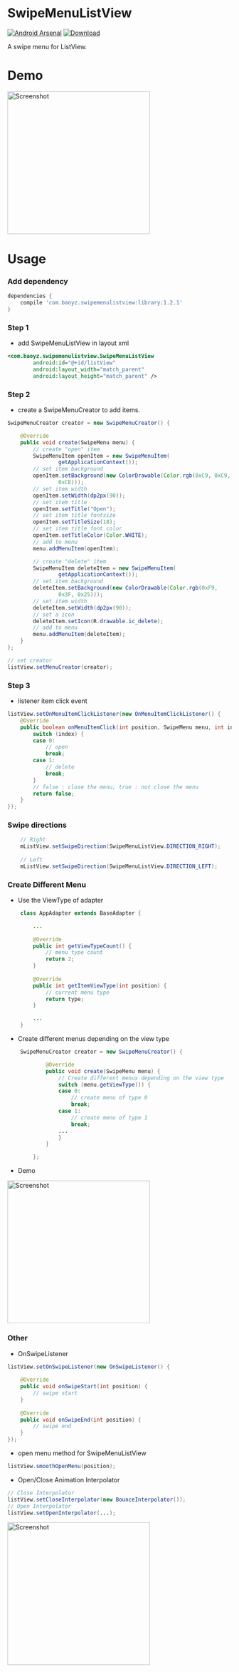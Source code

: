 SwipeMenuListView
=================
[![Android Arsenal](https://img.shields.io/badge/Android%20Arsenal-SwipeMenuListView-brightgreen.svg?style=flat)](https://android-arsenal.com/details/1/912)
[ ![Download](https://api.bintray.com/packages/baoyongzhang/maven/SwipeMenuListView/images/download.svg) ](https://bintray.com/baoyongzhang/maven/SwipeMenuListView/_latestVersion)

A swipe menu for ListView.

# Demo
<p>
   <img src="https://raw.githubusercontent.com/baoyongzhang/SwipeMenuListView/master/demo.gif" width="320" alt="Screenshot"/>
</p>

# Usage

### Add dependency

```groovy
dependencies {
    compile 'com.baoyz.swipemenulistview:library:1.2.1'
}
```

### Step 1

* add SwipeMenuListView in layout xml

```xml
<com.baoyz.swipemenulistview.SwipeMenuListView
        android:id="@+id/listView"
        android:layout_width="match_parent"
        android:layout_height="match_parent" />
```

### Step 2

* create a SwipeMenuCreator to add items.

```java
SwipeMenuCreator creator = new SwipeMenuCreator() {

	@Override
	public void create(SwipeMenu menu) {
		// create "open" item
		SwipeMenuItem openItem = new SwipeMenuItem(
				getApplicationContext());
		// set item background
		openItem.setBackground(new ColorDrawable(Color.rgb(0xC9, 0xC9,
				0xCE)));
		// set item width
		openItem.setWidth(dp2px(90));
		// set item title
		openItem.setTitle("Open");
		// set item title fontsize
		openItem.setTitleSize(18);
		// set item title font color
		openItem.setTitleColor(Color.WHITE);
		// add to menu
		menu.addMenuItem(openItem);

		// create "delete" item
		SwipeMenuItem deleteItem = new SwipeMenuItem(
				getApplicationContext());
		// set item background
		deleteItem.setBackground(new ColorDrawable(Color.rgb(0xF9,
				0x3F, 0x25)));
		// set item width
		deleteItem.setWidth(dp2px(90));
		// set a icon
		deleteItem.setIcon(R.drawable.ic_delete);
		// add to menu
		menu.addMenuItem(deleteItem);
	}
};

// set creator
listView.setMenuCreator(creator);
```

### Step 3

* listener item click event

```java
listView.setOnMenuItemClickListener(new OnMenuItemClickListener() {
	@Override
	public boolean onMenuItemClick(int position, SwipeMenu menu, int index) {
		switch (index) {
		case 0:
			// open
			break;
		case 1:
			// delete
			break;
		}
		// false : close the menu; true : not close the menu
		return false;
	}
});
```

### Swipe directions

```java
	// Right
	mListView.setSwipeDirection(SwipeMenuListView.DIRECTION_RIGHT);
	
	// Left
	mListView.setSwipeDirection(SwipeMenuListView.DIRECTION_LEFT);
```

### Create Different Menu

* Use the ViewType of adapter

```java
	class AppAdapter extends BaseAdapter {

		...
		
		@Override
		public int getViewTypeCount() {
			// menu type count
			return 2;
		}
		
		@Override
		public int getItemViewType(int position) {
			// current menu type
			return type;
		}

		...
	}
```

* Create different menus depending on the view type

```java
	SwipeMenuCreator creator = new SwipeMenuCreator() {

			@Override
			public void create(SwipeMenu menu) {
				// Create different menus depending on the view type
				switch (menu.getViewType()) {
				case 0:
					// create menu of type 0
					break;
				case 1:
					// create menu of type 1
					break;
				...
				}
			}

		};
```

* Demo

<p>

<img src="https://raw.githubusercontent.com/baoyongzhang/SwipeMenuListView/master/demo3.gif" width="320" alt="Screenshot"/>
</p>

### Other

* OnSwipeListener

```java
listView.setOnSwipeListener(new OnSwipeListener() {
			
	@Override
	public void onSwipeStart(int position) {
		// swipe start
	}
	
	@Override
	public void onSwipeEnd(int position) {
		// swipe end
	}
});
```

* open menu method for SwipeMenuListView

```java
listView.smoothOpenMenu(position);
```

* Open/Close Animation Interpolator

```java
// Close Interpolator
listView.setCloseInterpolator(new BounceInterpolator());
// Open Interpolator
listView.setOpenInterpolator(...);
```  
  

<p>
   <img src="demo2.gif" width="320" alt="Screenshot"/>
</p>
